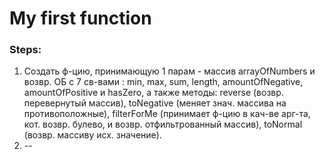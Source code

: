 # My first function

### Steps:
  1. Cоздать ф-цию, принимающую 1 парам - массив arrayOfNumbers и возвр. ОБ с 7 св-вами : min, max, sum, length, amountOfNegative, 
  amountOfPositive и hasZero,  а также методы: reverse (возвр. перевернутый массив), toNegative (меняет знач. массива на противоположные), filterForMe (принимает  ф-цию в кач-ве арг-та, кот. возвр. булево, и возвр. отфильтрованный массив), toNormal (возвр. массиву исх. значение).
  2. -- 
